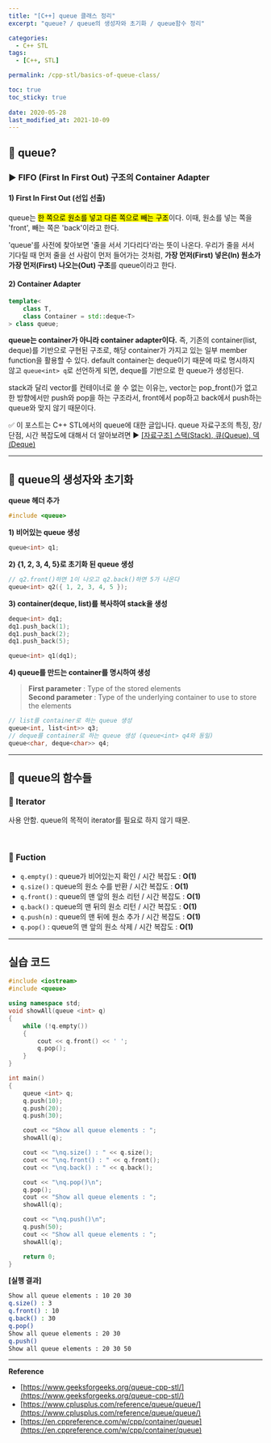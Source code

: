 ```yaml
---
title: "[C++] queue 클래스 정리"
excerpt: "queue? / queue의 생성자와 초기화 / queue함수 정리"

categories:
  - C++ STL
tags:
  - [C++, STL]

permalink: /cpp-stl/basics-of-queue-class/

toc: true
toc_sticky: true
 
date: 2020-05-28
last_modified_at: 2021-10-09
---
```


## 🦥 queue?

### ▶ FIFO (First In First Out) 구조의 Container Adapter

#### 1) First In First Out (선입 선출)

queue는 <mark>한 쪽으로 원소를 넣고 다른 쪽으로 빼는 구조</mark>이다. 이때, 원소를 넣는 쪽을 'front', 빼는 쪽은 'back'이라고 한다.

'queue'를 사전에 찾아보면 '줄을 서서 기다리다'라는 뜻이 나온다. 우리가 줄을 서서 기다릴 때 먼저 줄을 선 사람이 먼저 들어가는 것처럼, **가장 먼저(First) 넣은(In) 원소가 가장 먼저(First) 나오는(Out) 구조**를 queue이라고 한다.

#### 2) Container Adapter

```cpp
template<
    class T,
    class Container = std::deque<T>
> class queue;
```

**queue는 container가 아니라 container adapter이다.**
즉, 기존의 container(list, deque)를 기반으로 구현된 구조로, 해당 container가 가지고 있는 일부 member function을 활용할 수 있다. default container는 deque이기 때문에 따로 명시하지 않고 `queue<int> q`로 선언하게 되면, deque를 기반으로 한 queue가 생성된다. 

stack과 달리 vector를 컨테이너로 쓸 수 없는 이유는, vector는 pop_front()가 없고 한 방향에서만 push와 pop을 하는 구조라서, front에서 pop하고 back에서 push하는 queue와 맞지 않기 때문이다.

✅ 이 포스트는 C++ STL에서의 queue에 대한 글입니다. queue 자료구조의 특징, 장/단점, 시간 복잡도에 대해서 더 알아보려면 ▶ [[자료구조] 스택(Stack), 큐(Queue), 덱(Deque)](https://choiiis.github.io/data-structure/basics-of-stack-queue-and-deque/)

---

## 🦥 queue의 생성자와 초기화

**queue 헤더 추가**

```cpp
#include <queue>
``` 

**1) 비어있는 queue 생성**

```cpp
queue<int> q1;
```

**2) {1, 2, 3, 4, 5}로 초기화 된 queue 생성**

```cpp
// q2.front()하면 1이 나오고 q2.back()하면 5가 나온다
queue<int> q2({ 1, 2, 3, 4, 5 });
``` 

**3) container(deque, list)를 복사하여 stack을 생성**

```cpp
deque<int> dq1;
dq1.push_back(1);
dq1.push_back(2);
dq1.push_back(5);

queue<int> q1(dq1);
```

**4) queue를 만드는 container를 명시하여 생성**

>**First parameter** : Type of the stored elements<br>
>**Second parameter** : Type of the underlying container to use to store the elements

```cpp 
// list를 container로 하는 queue 생성
queue<int, list<int>> q3;
// deque를 container로 하는 queue 생성 (queue<int> q4와 동일)
queue<char, deque<char>> q4;
```

---

## 🦥 queue의 함수들

### 🌴 Iterator

사용 안함. queue의 목적이 iterator를 필요로 하지 않기 때문.

<br>

### 🌴 Fuction

- `q.empty()` : queue가 비어있는지 확인 / 시간 복잡도 : **O(1)**
- `q.size()` : queue의 원소 수를 반환 / 시간 복잡도 : **O(1)**
- `q.front()` : queue의 맨 앞의 원소 리턴 / 시간 복잡도 : **O(1)**
- `q.back()` : queue의 맨 뒤의 원소 리턴 / 시간 복잡도 : **O(1)**
- `q.push(n)` : queue의 맨 뒤에 원소 추가 / 시간 복잡도 : **O(1)**
- `q.pop()` : queue의 맨 앞의 원소 삭제 / 시간 복잡도 : **O(1)**

---

## 실습 코드

```cpp
#include <iostream> 
#include <queue> 

using namespace std;
void showAll(queue <int> q)
{
    while (!q.empty())
    {
        cout << q.front() << ' ';
        q.pop();
    }
}

int main()
{
    queue <int> q;
    q.push(10);
    q.push(20);
    q.push(30);

    cout << "Show all queue elements : ";
    showAll(q);

    cout << "\nq.size() : " << q.size();
    cout << "\nq.front() : " << q.front();
    cout << "\nq.back() : " << q.back();

    cout << "\nq.pop()\n";
    q.pop();
    cout << "Show all queue elements : ";
    showAll(q);

    cout << "\nq.push()\n";
    q.push(50);
    cout << "Show all queue elements : ";
    showAll(q);

    return 0;
}
```

**[실행 결과]**

```bash
Show all queue elements : 10 20 30
q.size() : 3
q.front() : 10
q.back() : 30
q.pop()
Show all queue elements : 20 30
q.push()
Show all queue elements : 20 30 50
```

---

**Reference**
- [https://www.geeksforgeeks.org/queue-cpp-stl/](https://www.geeksforgeeks.org/queue-cpp-stl/)
- [https://www.cplusplus.com/reference/queue/queue/](https://www.cplusplus.com/reference/queue/queue/)
- [https://en.cppreference.com/w/cpp/container/queue](https://en.cppreference.com/w/cpp/container/queue)